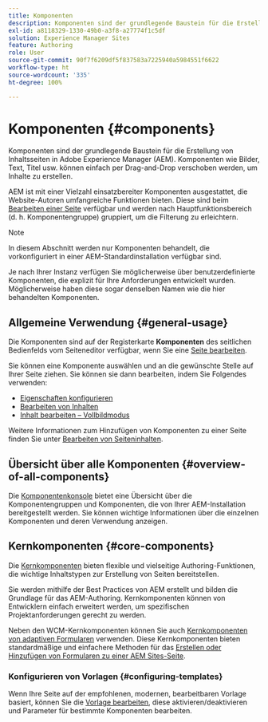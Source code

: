 ```yaml
---
title: Komponenten
description: Komponenten sind der grundlegende Baustein für die Erstellung von Inhaltsseiten in AEM.
exl-id: a8118329-1330-49b0-a3f8-a27774f1c5df
solution: Experience Manager Sites
feature: Authoring
role: User
source-git-commit: 90f7f6209df5f837583a7225940a5984551f6622
workflow-type: ht
source-wordcount: '335'
ht-degree: 100%

---
```


# Komponenten {#components}

Komponenten sind der grundlegende Baustein für die Erstellung von Inhaltsseiten in Adobe Experience Manager (AEM). Komponenten wie Bilder, Text, Titel usw. können einfach per Drag-and-Drop verschoben werden, um Inhalte zu erstellen.

AEM ist mit einer Vielzahl einsatzbereiter Komponenten ausgestattet, die Website-Autoren umfangreiche Funktionen bieten. Diese sind beim [Bearbeiten einer Seite](/help/sites-cloud/authoring/page-editor/edit-content.md) verfügbar und werden nach Hauptfunktionsbereich (d. h. Komponentengruppe) gruppiert, um die Filterung zu erleichtern.

>[!NOTE]
>
>In diesem Abschnitt werden nur Komponenten behandelt, die vorkonfiguriert in einer AEM-Standardinstallation verfügbar sind.
>
>Je nach Ihrer Instanz verfügen Sie möglicherweise über benutzerdefinierte Komponenten, die explizit für Ihre Anforderungen entwickelt wurden. Möglicherweise haben diese sogar denselben Namen wie die hier behandelten Komponenten.

## Allgemeine Verwendung {#general-usage}

Die Komponenten sind auf der Registerkarte **Komponenten** des seitlichen Bedienfelds vom Seiteneditor verfügbar, wenn Sie eine [Seite bearbeiten](/help/sites-cloud/authoring/page-editor/edit-content.md).

Sie können eine Komponente auswählen und an die gewünschte Stelle auf Ihrer Seite ziehen. Sie können sie dann bearbeiten, indem Sie Folgendes verwenden:

* [Eigenschaften konfigurieren](/help/sites-cloud/authoring/sites-console/page-properties.md)
* [Bearbeiten von Inhalten](/help/sites-cloud/authoring/page-editor/edit-content.md)
* [Inhalt bearbeiten – Vollbildmodus](/help/sites-cloud/authoring/page-editor/edit-content.md#edit-content-full-screen-mode)

Weitere Informationen zum Hinzufügen von Komponenten zu einer Seite finden Sie unter [Bearbeiten von Seiteninhalten](/help/sites-cloud/authoring/page-editor/edit-content.md).

## Übersicht über alle Komponenten {#overview-of-all-components}

Die [Komponentenkonsole](/help/sites-cloud/authoring/components-console.md) bietet eine Übersicht über die Komponentengruppen und Komponenten, die von Ihrer AEM-Installation bereitgestellt werden. Sie können wichtige Informationen über die einzelnen Komponenten und deren Verwendung anzeigen.

## Kernkomponenten {#core-components}

Die [Kernkomponenten](https://experienceleague.adobe.com/docs/experience-manager-core-components/using/introduction.html?lang=de) bieten flexible und vielseitige Authoring-Funktionen, die wichtige Inhaltstypen zur Erstellung von Seiten bereitstellen.

Sie werden mithilfe der Best Practices von AEM erstellt und bilden die Grundlage für das AEM-Authoring. Kernkomponenten können von Entwicklern einfach erweitert werden, um spezifischen Projektanforderungen gerecht zu werden.

Neben den WCM-Kernkomponenten können Sie auch [Kernkomponenten von adaptiven Formularen](https://experienceleague.adobe.com/docs/experience-manager-core-components/using/adaptive-forms/introduction.html?lang=de#features) verwenden. Diese Kernkomponenten bieten standardmäßige und einfachere Methoden für das [Erstellen oder Hinzufügen von Formularen zu einer AEM Sites-Seite](/help/forms/create-or-add-an-adaptive-form-to-aem-sites-page.md).

### Konfigurieren von Vorlagen {#configuring-templates}

Wenn Ihre Seite auf der empfohlenen, modernen, bearbeitbaren Vorlage basiert, können Sie die [Vorlage bearbeiten](/help/sites-cloud/authoring/sites-console/templates.md), diese aktivieren/deaktivieren und Parameter für bestimmte Komponenten bearbeiten.
